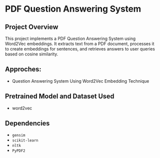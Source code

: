 # PDF Question Answering System

## Project Overview

This project implements a PDF Question Answering System using Word2Vec embeddings. It extracts text from a PDF document, processes it to create embeddings for sentences, and retrieves answers to user queries based on cosine similarity.

## Approches:
- Question Answering System Using Word2Vec Embedding Technique

## Pretrained Model and Dataset Used
- word2vec


## Dependencies

- `gensim`
- `scikit-learn`
- `nltk`
- `PyPDF2`

